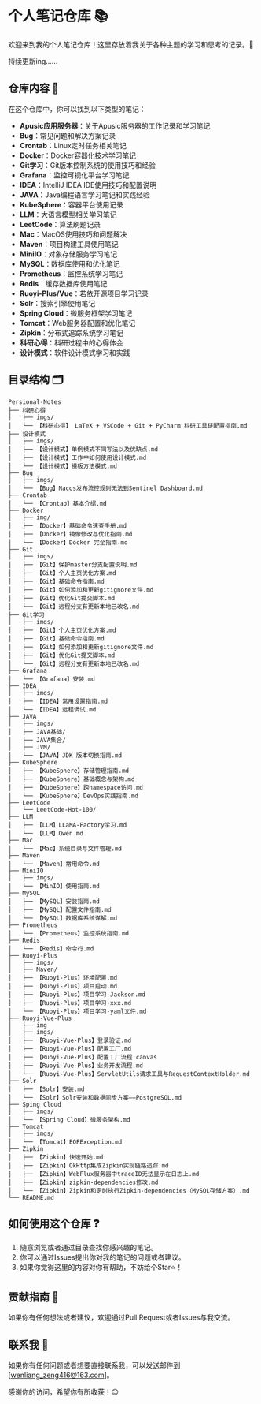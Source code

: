 # 个人笔记仓库 📚

欢迎来到我的个人笔记仓库！这里存放着我关于各种主题的学习和思考的记录。🤔

持续更新ing......

## 仓库内容 📖

在这个仓库中，你可以找到以下类型的笔记：

- **Apusic应用服务器**：关于Apusic服务器的工作记录和学习笔记
- **Bug**：常见问题和解决方案记录
- **Crontab**：Linux定时任务相关笔记
- **Docker**：Docker容器化技术学习笔记
- **Git学习**：Git版本控制系统的使用技巧和经验
- **Grafana**：监控可视化平台学习笔记
- **IDEA**：IntelliJ IDEA IDE使用技巧和配置说明
- **JAVA**：Java编程语言学习笔记和实践经验
- **KubeSphere**：容器平台使用记录
- **LLM**：大语言模型相关学习笔记
- **LeetCode**：算法刷题记录
- **Mac**：MacOS使用技巧和问题解决
- **Maven**：项目构建工具使用笔记
- **MiniIO**：对象存储服务学习笔记
- **MySQL**：数据库使用和优化笔记
- **Prometheus**：监控系统学习笔记
- **Redis**：缓存数据库使用笔记
- **Ruoyi-Plus/Vue**：若依开源项目学习记录
- **Solr**：搜索引擎使用笔记
- **Spring Cloud**：微服务框架学习笔记
- **Tomcat**：Web服务器配置和优化笔记
- **Zipkin**：分布式追踪系统学习笔记
- **科研心得**：科研过程中的心得体会
- **设计模式**：软件设计模式学习和实践

## 目录结构 🗂

```plaintext
Persional-Notes
├── 科研心得
│   ├── imgs/
│   └── 【科研心得】 LaTeX + VSCode + Git + PyCharm 科研工具链配置指南.md
├── 设计模式
│   ├── imgs/
│   ├── 【设计模式】单例模式不同写法以及优缺点.md
│   ├── 【设计模式】工作中如何使用设计模式.md
│   └── 【设计模式】模板方法模式.md
├── Bug
│   ├── imgs/
│   └── 【Bug】Nacos发布流控规则无法到Sentinel Dashboard.md
├── Crontab
│   └── 【Crontab】基本介绍.md
├── Docker
│   ├── img/
│   ├── 【Docker】基础命令速查手册.md
│   ├── 【Docker】镜像修改与优化指南.md
│   └── 【Docker】Docker 完全指南.md
├── Git
│   ├── imgs/
│   ├── 【Git】保护master分支配置说明.md
│   ├── 【Git】个人主页优化方案.md
│   ├── 【Git】基础命令指南.md
│   ├── 【Git】如何添加和更新gitignore文件.md
│   ├── 【Git】优化Git提交脚本.md
│   └── 【Git】远程分支有更新本地已改名.md
├── Git学习
│   ├── imgs/
│   ├── 【Git】个人主页优化方案.md
│   ├── 【Git】基础命令指南.md
│   ├── 【Git】如何添加和更新gitignore文件.md
│   ├── 【Git】优化Git提交脚本.md
│   └── 【Git】远程分支有更新本地已改名.md
├── Grafana
│   └── 【Grafana】安装.md
├── IDEA
│   ├── imgs/
│   ├── 【IDEA】常用设置指南.md
│   └── 【IDEA】远程调试.md
├── JAVA
│   ├── imgs/
│   ├── JAVA基础/
│   ├── JAVA集合/
│   ├── JVM/
│   └── 【JAVA】JDK 版本切换指南.md
├── KubeSphere
│   ├── 【KubeSphere】存储管理指南.md
│   ├── 【KubeSphere】基础概念与架构.md
│   ├── 【KubeSphere】跨namespace访问.md
│   └── 【KubeSphere】DevOps实践指南.md
├── LeetCode
│   └── LeetCode-Hot-100/
├── LLM
│   ├── 【LLM】LLaMA-Factory学习.md
│   └── 【LLM】Qwen.md
├── Mac
│   └── 【Mac】系统目录与文件管理.md
├── Maven
│   └── 【Maven】常用命令.md
├── MiniIO
│   ├── imgs/
│   └── 【MinIO】使用指南.md
├── MySQL
│   ├── 【MySQL】安装指南.md
│   ├── 【MySQL】配置文件指南.md
│   └── 【MySQL】数据库系统详解.md
├── Prometheus
│   └── 【Prometheus】监控系统指南.md
├── Redis
│   └── 【Redis】命令行.md
├── Ruoyi-Plus
│   ├── imgs/
│   ├── Maven/
│   ├── 【Ruoyi-Plus】环境配置.md
│   ├── 【Ruoyi-Plus】项目启动.md
│   ├── 【Ruoyi-Plus】项目学习-Jackson.md
│   ├── 【Ruoyi-Plus】项目学习-xxx.md
│   └── 【Ruoyi-Plus】项目学习-yaml文件.md
├── Ruoyi-Vue-Plus
│   ├── img
│   ├── imgs/
│   ├── 【Ruoyi-Vue-Plus】登录验证.md
│   ├── 【Ruoyi-Vue-Plus】配置工厂.md
│   ├── 【Ruoyi-Vue-Plus】配置工厂流程.canvas
│   ├── 【Ruoyi-Vue-Plus】业务开发流程.md
│   └── 【Ruoyi-Vue-Plus】ServletUtils请求工具与RequestContextHolder.md
├── Solr
│   ├── 【Solr】安装.md
│   └── 【Solr】Solr安装和数据同步方案——PostgreSQL.md
├── Sping Cloud
│   ├── imgs/
│   └── 【Spring Cloud】微服务架构.md
├── Tomcat
│   ├── imgs/
│   └── 【Tomcat】EOFException.md
├── Zipkin
│   ├── 【Zipkin】快速开始.md
│   ├── 【Zipkin】OkHttp集成Zipkin实现链路追踪.md
│   ├── 【Zipkin】WebFlux服务器中traceID无法显示在日志上.md
│   ├── 【Zipkin】zipkin-dependencies修改.md
│   └── 【Zipkin】Zipkin和定时执行Zipkin-dependencies（MySQL存储方案）.md
└── README.md
```

## 如何使用这个仓库 ❓

1. 随意浏览或者通过目录查找你感兴趣的笔记。
2. 你可以通过Issues提出你对我的笔记的问题或者建议。
3. 如果你觉得这里的内容对你有帮助，不妨给个Star⭐！

## 贡献指南 👋

如果你有任何想法或者建议，欢迎通过Pull Request或者Issues与我交流。

## 联系我 📩

如果你有任何问题或者想要直接联系我，可以发送邮件到 [wenliang_zeng416@163.com]。

感谢你的访问，希望你有所收获！😊
